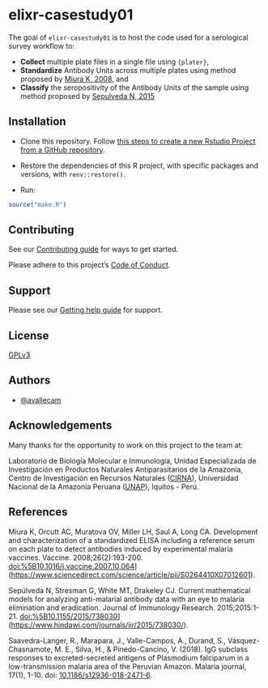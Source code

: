 
<!-- README.md is generated from README.Rmd. Please edit that file -->

# elixr-casestudy01

<!-- badges: start -->
<!-- badges: end -->

The goal of `elixr-casestudy01` is to host the code used for a
serological survey workflow to:

- **Collect** multiple plate files in a single file using `{plater}`,
- **Standardize** Antibody Units across multiple plates using method
  proposed by [Miura K,
  2008](https://www.sciencedirect.com/science/article/pii/S0264410X07012601),
  and
- **Classify** the seropositivity of the Antibody Units of the sample
  using method proposed by [Sepulveda N,
  2015](https://www.hindawi.com/journals/jir/2015/738030/)

## Installation

- Clone this repository. Follow [this steps to create a new Rstudio
  Project from a GitHub
  repository](https://www.epirhandbook.com/en/version-control-and-collaboration-with-git-and-github.html?q=clone#clone-from-a-github-repository).

- Restore the dependencies of this R project, with specific packages and
  versions, with `renv::restore()`.

- Run:

``` r
source("make.R")
```

## Contributing

See our [Contributing guide](/.github/CONTRIBUTING.md) for ways to get
started.

Please adhere to this project’s [Code of
Conduct](/.github/CODE_OF_CONDUCT.md).

## Support

Please see our [Getting help guide](/.github/SUPPORT.md) for support.

## License

[GPLv3](https://choosealicense.com/licenses/gpl-3.0/)

## Authors

- [@avallecam](https://www.github.com/avallecam)

## Acknowledgements

Many thanks for the opportunity to work on this project to the team at:

Laboratorio de Biología Molecular e Inmunología, Unidad Especializada de
Investigación en Productos Naturales Antiparasitarios de la Amazonia,
Centro de Investigación en Recursos Naturales
([CIRNA](https://www.gob.pe/37761-universidad-nacional-de-la-amazonia-peruana-centro-de-investigaciones-de-recursos-naturales-de-la-unap-cirna-unap)),
Universidad Nacional de la Amazonia Peruana
([UNAP](https://enlinea.unapiquitos.edu.pe/)), Iquitos - Perú.

## References

Miura K, Orcutt AC, Muratova OV, Miller LH, Saul A, Long CA. Development
and characterization of a standardized ELISA including a reference serum
on each plate to detect antibodies induced by experimental malaria
vaccines. Vaccine. 2008;26(2):193-200.
<doi:%5B10.1016/j.vaccine.2007.10.064>\](<https://www.sciencedirect.com/science/article/pii/S0264410X07012601>).

Sepúlveda N, Stresman G, White MT, Drakeley CJ. Current mathematical
models for analyzing anti-malarial antibody data with an eye to malaria
elimination and eradication. Journal of Immunology Research.
2015;2015:1-21.
<doi:%5B10.1155/2015/738030>\](<https://www.hindawi.com/journals/jir/2015/738030/>).

Saavedra-Langer, R., Marapara, J., Valle-Campos, A., Durand, S.,
Vásquez-Chasnamote, M. E., Silva, H., & Pinedo-Cancino, V. (2018). IgG
subclass responses to excreted-secreted antigens of Plasmodium
falciparum in a low-transmission malaria area of the Peruvian Amazon.
Malaria journal, 17(1), 1-10. doi:
[10.1186/s12936-018-2471-6](https://malariajournal.biomedcentral.com/articles/10.1186/s12936-018-2471-6).
